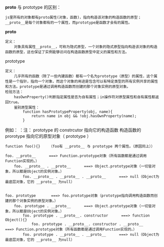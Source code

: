 __proto__ 与 prototype 的区别：

    js里所有的对象都有proto属性(对象，函数)，指向构造该对象的构造函数的原型；
    __proto__是每个对象都有的一个属性，而prototype是函数才会有的属性。

__proto__

    定义： 
        对象具有属性__proto__，可称为隐式原型，一个对象的隐式原型指向构造该对象的构造函数的原型，这也保证了实例能够访问在构造函数原型中定义的属性和方法。
        
prototype

    定义：
        几乎所有的函数（除了一些内建函数）都有一个名为prototype（原型）的属性，这个属性是一个指针，指向一个对象，而这个对象的用途是包含可以有特定类型的所有实例共享的属性和方法。prototype是通过调用构造函数而创建的那个对象实例的原型对象。
    检验方法：
        hasOwnProperty()判断指定属性是否为自有属性；in操作符对原型属性和自有属性都返回true。
        鉴别原型属性：
            function hasPrototypeProperty(obj, name){
                return name in obj && !obj.hasOwnProperty(name);
            }

例如：
    ：注： 
        prototype 的 constrcutor 指向它的构造函数
        构造函数的 prorotype 指向它的原型对象（ prototype ）

    function foo(){}    （foo有 __proto__ 与 prototype 两个属性。（原因同上））

    foo. __proto__      ===> Function.prototype对象（所有函数都是通过调用Function实现的。）
        foo. __proto__ . __proto__      ===> Object.prototype对象（一切皆对象，所以都是Object的实例对象。）
            foo. __proto__ . __proto__ . __proto__      ===> null（Object为最底层对象，它的 __proto__ 为null）


    foo. prototype       ===> foo.prototype对象（prototype指向调用构造函数而创建的那个对象实例的原型对象。）
        foo. prototype . __proto__      ===> Object.prototype对象（一切皆对象，所以都是Object的实例对象。）
            foo. prototype . __proto__. constructor      ===> function Object(){} 
                foo. prototype . __proto__. constructor . __proto__      ===> Function.prototype对象（所有函数都是通过调用Function实现的。）
            foo. prototype . __proto__ . __proto__      ===> null（Object为最底层对象，它的 __proto__ 为null）
